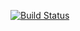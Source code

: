 [![Build Status](https://travis-ci.org/grajdeanserghei/facebookchatbottutorial.svg?branch=master)](https://travis-ci.org/grajdeanserghei/facebookchatbottutorial)
